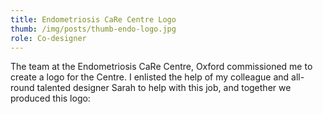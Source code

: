 ```yaml
---
title: Endometriosis CaRe Centre Logo
thumb: /img/posts/thumb-endo-logo.jpg
role: Co-designer
---
```

The team at the Endometriosis CaRe Centre, Oxford commissioned me to create a logo for the Centre.
I enlisted the help of my colleague and all-round talented designer Sarah to help with this job, and together we produced this logo:

